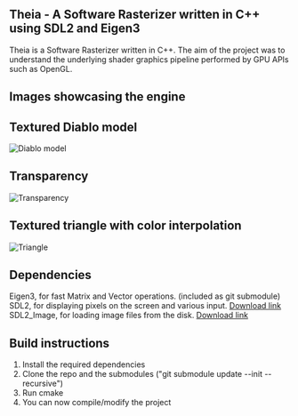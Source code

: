## Theia - A Software Rasterizer written in C++ using SDL2 and Eigen3 

Theia is a Software Rasterizer written in C++. The aim of the project was to understand the underlying shader graphics pipeline performed by GPU APIs such as OpenGL.  

## Images showcasing the engine  
## Textured Diablo model  
![Diablo model](https://i.imgur.com/rl4Vvtu.png)  

## Transparency  
![Transparency](https://i.imgur.com/WsuVH9m.png)  

## Textured triangle with color interpolation  
![Triangle](https://i.imgur.com/od3a4C2.png)  
  
## Dependencies  
Eigen3, for fast Matrix and Vector operations. (included as git submodule)   
SDL2, for displaying pixels on the screen and various input. [Download link](https://www.libsdl.org/download-2.0.php)  
SDL2_Image, for loading image files from the disk. [Download link](https://www.libsdl.org/download-2.0.php)  
  
## Build instructions  
1. Install the required dependencies  
2. Clone the repo and the submodules ("git submodule update --init --recursive")  
3. Run cmake  
4. You can now compile/modify the project  